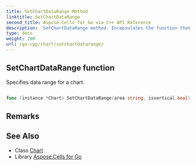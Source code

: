 ```yaml
---
title: SetChartDataRange Method 
linktitle: SetChartDataRange
second_title: Aspose.Cells for Go via C++ API Reference
description: 'SetChartDataRange method. Encapsulates the function that represents setchartdatarange in Go.'
type: docs
weight: 200
url: /go-cpp/chart/setchartdatarange/
---
```


## SetChartDataRange function

Specifies data range for a chart.

```go

func (instance *Chart) SetChartDataRange(area string, isvertical bool)  error

```

## Remarks


## See Also

* Class [Chart](../)
* Library [Aspose.Cells for Go](../../)
